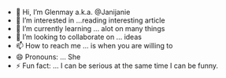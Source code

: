 - 👋 Hi, I’m Glenmay a.k.a. @Janijanie
- 👀 I’m interested in ...reading interesting article
- 🌱 I’m currently learning ... alot on many things
- 💞️ I’m looking to collaborate on ... ideas
- 📫 How to reach me ... is when you are willing to
- 😄 Pronouns: ... She
- ⚡ Fun fact: ... I can be serious at the same time I can be funny.

<!---
Janijanie/Janijanie is a ✨ special ✨ repository because its `README.md` (this file) appears on your GitHub profile.
You can click the Preview link to take a look at your changes.
--->
